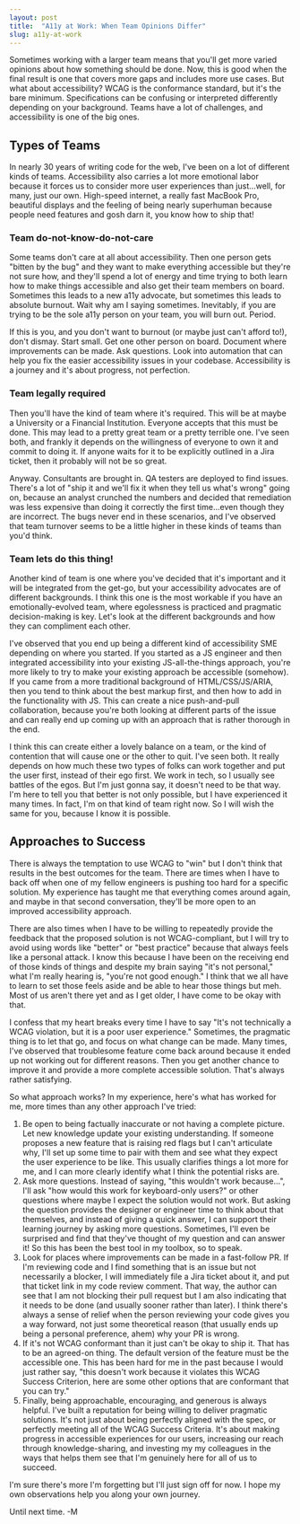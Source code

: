 ```yaml
---
layout: post
title:  "A11y at Work: When Team Opinions Differ"
slug: a11y-at-work
---
```


Sometimes working with a larger team means that you'll get more varied opinions about how something should be done. Now, this is good when the final result is one that covers more gaps and includes more use cases. But what about accessibility? WCAG is the conformance standard, but it's the bare minimum. Specifications can be confusing or interpreted differently depending on your background. Teams have a lot of challenges, and accessibility is one of the big ones.

<!--more-->

## Types of Teams

In nearly 30 years of writing code for the web, I've been on a lot of different kinds of teams. Accessibility also carries a lot more emotional labor because it forces us to consider more user experiences than just...well, for many, just our own. High-speed internet, a really fast MacBook Pro, beautiful displays and the feeling of being nearly superhuman because people need features and gosh darn it, you know how to ship that! 

### Team do-not-know-do-not-care

Some teams don't care at all about accessibility. Then one person gets "bitten by the bug" and they want to make everything accessible but they're not sure how, and they'll spend a lot of energy and time trying to both learn how to make things accessible and also get their team members on board. Sometimes this leads to a new a11y advocate, but sometimes this leads to absolute burnout. Wait why am I saying sometimes. Inevitably, if you are trying to be the sole a11y person on your team, you will burn out. Period.

If this is you, and you don't want to burnout (or maybe just can't afford to!), don't dismay. Start small. Get one other person on board. Document where improvements can be made. Ask questions. Look into automation that can help you fix the easier accessibility issues in your codebase. Accessibility is a journey and it's about progress, not perfection.

### Team legally required

Then you'll have the kind of team where it's required. This will be at maybe a University or a Financial Institution. Everyone accepts that this must be done. This may lead to a pretty great team or a pretty terrible one. I've seen both, and frankly it depends on the willingness of everyone to own it and commit to doing it. If anyone waits for it to be explicitly outlined in a Jira ticket, then it probably will not be so great.  

Anyway. Consultants are brought in. QA testers are deployed to find issues. There's a lot of "ship it and we'll fix it when they tell us what's wrong" going on, because an analyst crunched the numbers and decided that remediation was less expensive than doing it correctly the first time...even though they are incorrect. The bugs never end in these scenarios, and I've observed that team turnover seems to be a little higher in these kinds of teams than you'd think. 

### Team lets do this thing!

Another kind of team is one where you've decided that it's important and it will be integrated from the get-go, but your accessibility advocates are of different backgrounds. I think this one is the most workable if you have an emotionally-evolved team, where egolessness is practiced and pragmatic decision-making is key. Let's look at the different backgrounds and how they can compliment each other.

I've observed that you end up being a different kind of accessibility SME depending on where you started. If you started as a JS engineer and then integrated accessibility into your existing JS-all-the-things approach, you're more likely to try to make your existing approach be accessible (somehow). If you came from a more traditional background of HTML/CSS/JS/ARIA, then you tend to think about the best markup first, and then how to add in the functionality with JS. This can create a nice push-and-pull collaboration, because you're both looking at different parts of the issue and can really end up coming up with an approach that is rather thorough in the end. 

I think this can create either a lovely balance on a team, or the kind of contention that will cause one or the other to quit. I've seen both. It really depends on how much these two types of folks can work together and put the user first, instead of their ego first. We work in tech, so I usually see battles of the egos. But I'm just gonna say, it doesn't need to be that way. I'm here to tell you that better is not only possible, but I have experienced it many times. In fact, I'm on that kind of team right now. So I will wish the same for you, because I know it is possible.

## Approaches to Success

There is always the temptation to use WCAG to "win" but I don't think that results in the best outcomes for the team. There are times when I have to back off when one of my fellow engineers is pushing too hard for a specific solution. My experience has taught me that everything comes around again, and maybe in that second conversation, they'll be more open to an improved accessibility approach.

There are also times when I have to be willing to repeatedly provide the feedback that the proposed solution is not WCAG-compliant, but I will try to avoid using words like "better" or "best practice" because that always feels like a personal attack. I know this because I have been on the receiving end of those kinds of things and despite my brain saying "it's not personal," what I'm really hearing is, "you're not good enough." I think that we all have to learn to set those feels aside and be able to hear those things but meh. Most of us aren't there yet and as I get older, I have come to be okay with that.

I confess that my heart breaks every time I have to say "It's not technically a WCAG violation, but it is a poor user experience." Sometimes, the pragmatic thing is to let that go, and focus on what change can be made. Many times, I've observed that troublesome feature come back around because it ended up not working out for different reasons. Then you get another chance to improve it and provide a more complete accessible solution. That's always rather satisfying.

So what approach works? In my experience, here's what has worked for me, more times than any other approach I've tried:

1. Be open to being factually inaccurate or not having a complete picture. Let new knowledge update your existing understanding. If someone proposes a new feature that is raising red flags but I can't articulate why, I'll set up some time to pair with them and see what they expect the user experience to be like. This usually clarifies things a lot more for me, and I can more clearly identify what I think the potential risks are.
2. Ask more questions. Instead of saying, "this wouldn't work because...", I'll ask "how would this work for keyboard-only users?" or other questions where maybe I expect the solution would not work. But asking the question provides the designer or engineer time to think about that themselves, and instead of giving a quick answer, I can support their learning journey by asking more questions. Sometimes, I'll even be surprised and find that they've thought of my question and can answer it! So this has been the best tool in my toolbox, so to speak.
3. Look for places where improvements can be made in a fast-follow PR. If I'm reviewing code and I find something that is an issue but not necessarily a blocker, I will immediately file a Jira ticket about it, and put that ticket link in my code review comment. That way, the author can see that I am not blocking their pull request but I am also indicating that it needs to be done (and usually sooner rather than later). I think there's always a sense of relief when the person reviewing your code gives you a way forward, not just some theoretical reason (that usually ends up being a personal preference, ahem) why your PR is wrong.
4. If it's not WCAG conformant than it just can't be okay to ship it. That has to be an agreed-on thing. The default version of the feature must be the accessible one. This has been hard for me in the past because I would just rather say, "this doesn't work because it violates this WCAG Success Criterion, here are some other options that are conformant that you can try."
5. Finally, being approachable, encouraging, and generous is always helpful. I've built a reputation for being willing to deliver pragmatic solutions. It's not just about being perfectly aligned with the spec, or perfectly meeting all of the WCAG Success Criteria. It's about making progress in accessible experiences for our users, increasing our reach through knowledge-sharing, and investing my my colleagues in the ways that helps them see that I'm genuinely here for all of us to succeed.

I'm sure there's more I'm forgetting but I'll just sign off for now. I hope my own observations help you along your own journey.

Until next time. -M
